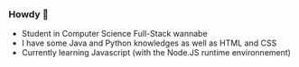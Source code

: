 ### Howdy 🤠

- Student in Computer Science Full-Stack wannabe
- I have some Java and Python knowledges as well as HTML and CSS
- Currently learning Javascript (with the Node.JS runtime environnement)
